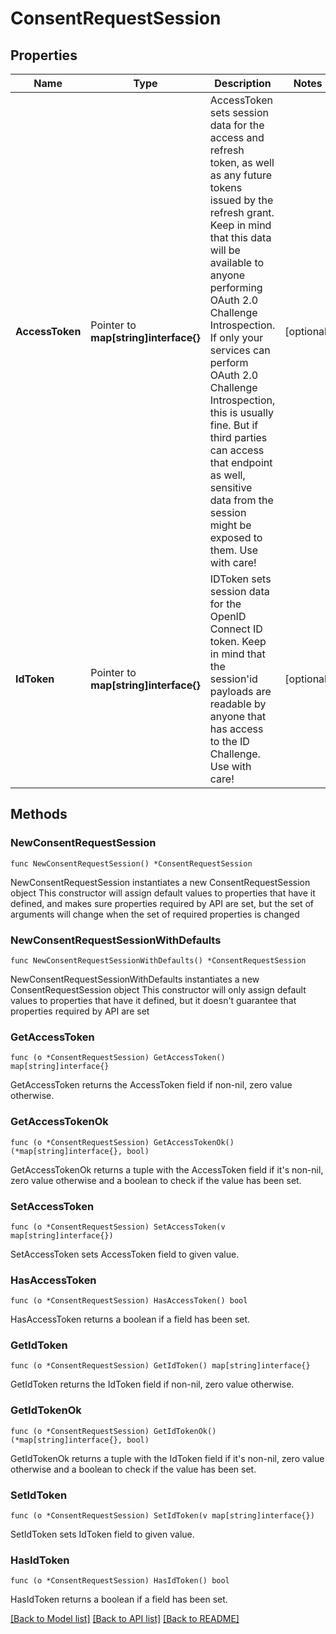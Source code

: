 # ConsentRequestSession

## Properties

Name | Type | Description | Notes
------------ | ------------- | ------------- | -------------
**AccessToken** | Pointer to **map[string]interface{}** | AccessToken sets session data for the access and refresh token, as well as any future tokens issued by the refresh grant. Keep in mind that this data will be available to anyone performing OAuth 2.0 Challenge Introspection. If only your services can perform OAuth 2.0 Challenge Introspection, this is usually fine. But if third parties can access that endpoint as well, sensitive data from the session might be exposed to them. Use with care! | [optional] 
**IdToken** | Pointer to **map[string]interface{}** | IDToken sets session data for the OpenID Connect ID token. Keep in mind that the session&#39;id payloads are readable by anyone that has access to the ID Challenge. Use with care! | [optional] 

## Methods

### NewConsentRequestSession

`func NewConsentRequestSession() *ConsentRequestSession`

NewConsentRequestSession instantiates a new ConsentRequestSession object
This constructor will assign default values to properties that have it defined,
and makes sure properties required by API are set, but the set of arguments
will change when the set of required properties is changed

### NewConsentRequestSessionWithDefaults

`func NewConsentRequestSessionWithDefaults() *ConsentRequestSession`

NewConsentRequestSessionWithDefaults instantiates a new ConsentRequestSession object
This constructor will only assign default values to properties that have it defined,
but it doesn't guarantee that properties required by API are set

### GetAccessToken

`func (o *ConsentRequestSession) GetAccessToken() map[string]interface{}`

GetAccessToken returns the AccessToken field if non-nil, zero value otherwise.

### GetAccessTokenOk

`func (o *ConsentRequestSession) GetAccessTokenOk() (*map[string]interface{}, bool)`

GetAccessTokenOk returns a tuple with the AccessToken field if it's non-nil, zero value otherwise
and a boolean to check if the value has been set.

### SetAccessToken

`func (o *ConsentRequestSession) SetAccessToken(v map[string]interface{})`

SetAccessToken sets AccessToken field to given value.

### HasAccessToken

`func (o *ConsentRequestSession) HasAccessToken() bool`

HasAccessToken returns a boolean if a field has been set.

### GetIdToken

`func (o *ConsentRequestSession) GetIdToken() map[string]interface{}`

GetIdToken returns the IdToken field if non-nil, zero value otherwise.

### GetIdTokenOk

`func (o *ConsentRequestSession) GetIdTokenOk() (*map[string]interface{}, bool)`

GetIdTokenOk returns a tuple with the IdToken field if it's non-nil, zero value otherwise
and a boolean to check if the value has been set.

### SetIdToken

`func (o *ConsentRequestSession) SetIdToken(v map[string]interface{})`

SetIdToken sets IdToken field to given value.

### HasIdToken

`func (o *ConsentRequestSession) HasIdToken() bool`

HasIdToken returns a boolean if a field has been set.


[[Back to Model list]](../README.md#documentation-for-models) [[Back to API list]](../README.md#documentation-for-api-endpoints) [[Back to README]](../README.md)


